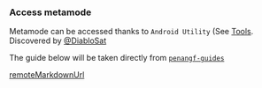 ### Access metamode

Metamode can be accessed thanks to `Android Utility` (See [Tools](/tools.md).<br>
Discovered by [@DiabloSat](https://github.com/progzone122)

The guide below will be taken directly from [`penangf-guides`](https://github.com/progzone122/penangf-guides)

[remoteMarkdownUrl](https://raw.githubusercontent.com/progzone122/penangf-guides/refs/heads/main/meta_mode.md)